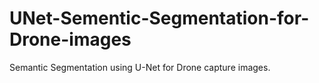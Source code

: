 # UNet-Sementic-Segmentation-for-Drone-images
Semantic Segmentation using U-Net for Drone capture images.
